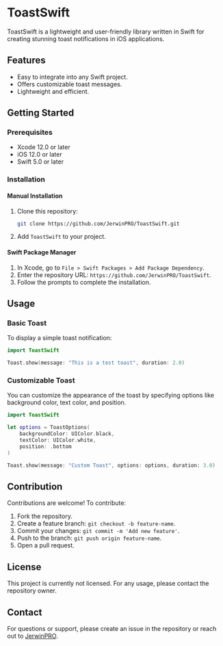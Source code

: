 # ToastSwift

ToastSwift is a lightweight and user-friendly library written in Swift for creating stunning toast notifications in iOS applications. 

## Features

- Easy to integrate into any Swift project.
- Offers customizable toast messages.
- Lightweight and efficient.

## Getting Started

### Prerequisites
- Xcode 12.0 or later
- iOS 12.0 or later
- Swift 5.0 or later

### Installation

#### Manual Installation
1. Clone this repository:
   ```bash
   git clone https://github.com/JerwinPRO/ToastSwift.git
   ```
2. Add `ToastSwift` to your project.

#### Swift Package Manager
1. In Xcode, go to `File > Swift Packages > Add Package Dependency`.
2. Enter the repository URL: `https://github.com/JerwinPRO/ToastSwift`.
3. Follow the prompts to complete the installation.

## Usage

### Basic Toast
To display a simple toast notification:
```swift
import ToastSwift

Toast.show(message: "This is a test toast", duration: 2.0)
```

### Customizable Toast
You can customize the appearance of the toast by specifying options like background color, text color, and position.

```swift
import ToastSwift

let options = ToastOptions(
    backgroundColor: UIColor.black,
    textColor: UIColor.white,
    position: .bottom
)

Toast.show(message: "Custom Toast", options: options, duration: 3.0)
```

## Contribution
Contributions are welcome! To contribute:
1. Fork the repository.
2. Create a feature branch: `git checkout -b feature-name`.
3. Commit your changes: `git commit -m 'Add new feature'`.
4. Push to the branch: `git push origin feature-name`.
5. Open a pull request.

## License
This project is currently not licensed. For any usage, please contact the repository owner.

## Contact
For questions or support, please create an issue in the repository or reach out to [JerwinPRO](https://github.com/JerwinPRO).
